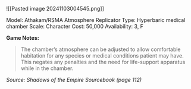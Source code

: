 ![[Pasted image 20241103004545.png]]

Model: Athakam/RSMA Atmosphere Replicator
Type: Hyperbaric medical chamber
Scale: Character
Cost: 50,000
Availability: 3, F

**Game Notes:** 
> The chamber’s atmosphere can be adjusted to allow comfortable habitation for any species or medical conditions patient may have. This negates any penalties and the need for life-support apparatus while in the chamber.

*Source: Shadows of the Empire Sourcebook (page 112)*